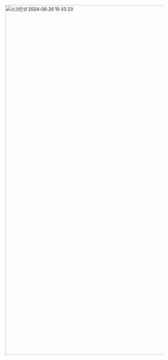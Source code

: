 <img width="1119" alt="스크린샷 2024-06-26 10 43 23" src="https://github.com/jongwon1004/MunchyMarket/assets/106206924/392d64e2-81c4-4909-94be-8c423d28dfc7">
